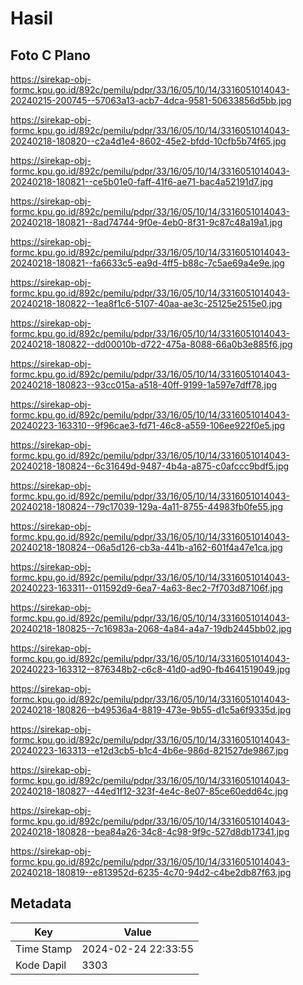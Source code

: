 # Hasil

## Foto C Plano

https://sirekap-obj-formc.kpu.go.id/892c/pemilu/pdpr/33/16/05/10/14/3316051014043-20240215-200745--57063a13-acb7-4dca-9581-50633856d5bb.jpg

https://sirekap-obj-formc.kpu.go.id/892c/pemilu/pdpr/33/16/05/10/14/3316051014043-20240218-180820--c2a4d1e4-8602-45e2-bfdd-10cfb5b74f65.jpg

https://sirekap-obj-formc.kpu.go.id/892c/pemilu/pdpr/33/16/05/10/14/3316051014043-20240218-180821--ce5b01e0-faff-41f6-ae71-bac4a52191d7.jpg

https://sirekap-obj-formc.kpu.go.id/892c/pemilu/pdpr/33/16/05/10/14/3316051014043-20240218-180821--8ad74744-9f0e-4eb0-8f31-9c87c48a19a1.jpg

https://sirekap-obj-formc.kpu.go.id/892c/pemilu/pdpr/33/16/05/10/14/3316051014043-20240218-180821--fa6633c5-ea9d-4ff5-b88c-7c5ae69a4e9e.jpg

https://sirekap-obj-formc.kpu.go.id/892c/pemilu/pdpr/33/16/05/10/14/3316051014043-20240218-180822--1ea8f1c6-5107-40aa-ae3c-25125e2515e0.jpg

https://sirekap-obj-formc.kpu.go.id/892c/pemilu/pdpr/33/16/05/10/14/3316051014043-20240218-180822--dd00010b-d722-475a-8088-66a0b3e885f6.jpg

https://sirekap-obj-formc.kpu.go.id/892c/pemilu/pdpr/33/16/05/10/14/3316051014043-20240218-180823--93cc015a-a518-40ff-9199-1a597e7dff78.jpg

https://sirekap-obj-formc.kpu.go.id/892c/pemilu/pdpr/33/16/05/10/14/3316051014043-20240223-163310--9f96cae3-fd71-46c8-a559-106ee922f0e5.jpg

https://sirekap-obj-formc.kpu.go.id/892c/pemilu/pdpr/33/16/05/10/14/3316051014043-20240218-180824--6c31649d-9487-4b4a-a875-c0afccc9bdf5.jpg

https://sirekap-obj-formc.kpu.go.id/892c/pemilu/pdpr/33/16/05/10/14/3316051014043-20240218-180824--79c17039-129a-4a11-8755-44983fb0fe55.jpg

https://sirekap-obj-formc.kpu.go.id/892c/pemilu/pdpr/33/16/05/10/14/3316051014043-20240218-180824--06a5d126-cb3a-441b-a162-601f4a47e1ca.jpg

https://sirekap-obj-formc.kpu.go.id/892c/pemilu/pdpr/33/16/05/10/14/3316051014043-20240223-163311--011592d9-6ea7-4a63-8ec2-7f703d87106f.jpg

https://sirekap-obj-formc.kpu.go.id/892c/pemilu/pdpr/33/16/05/10/14/3316051014043-20240218-180825--7c16983a-2068-4a84-a4a7-19db2445bb02.jpg

https://sirekap-obj-formc.kpu.go.id/892c/pemilu/pdpr/33/16/05/10/14/3316051014043-20240223-163312--876348b2-c6c8-41d0-ad90-fb4641519049.jpg

https://sirekap-obj-formc.kpu.go.id/892c/pemilu/pdpr/33/16/05/10/14/3316051014043-20240218-180826--b49536a4-8819-473e-9b55-d1c5a6f9335d.jpg

https://sirekap-obj-formc.kpu.go.id/892c/pemilu/pdpr/33/16/05/10/14/3316051014043-20240223-163313--e12d3cb5-b1c4-4b6e-986d-821527de9867.jpg

https://sirekap-obj-formc.kpu.go.id/892c/pemilu/pdpr/33/16/05/10/14/3316051014043-20240218-180827--44ed1f12-323f-4e4c-8e07-85ce60edd64c.jpg

https://sirekap-obj-formc.kpu.go.id/892c/pemilu/pdpr/33/16/05/10/14/3316051014043-20240218-180828--bea84a26-34c8-4c98-9f9c-527d8db17341.jpg

https://sirekap-obj-formc.kpu.go.id/892c/pemilu/pdpr/33/16/05/10/14/3316051014043-20240218-180819--e813952d-6235-4c70-94d2-c4be2db87f63.jpg


## Metadata

| Key        | Value               |
| ---------- | ------------------- |
| Time Stamp | 2024-02-24 22:33:55 |
| Kode Dapil | 3303                |



